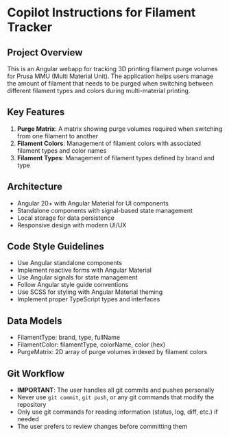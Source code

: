 # Copilot Instructions for Filament Tracker

<!-- Use this file to provide workspace-specific custom instructions to Copilot. For more details, visit https://code.visualstudio.com/docs/copilot/copilot-customization#_use-a-githubcopilotinstructionsmd-file -->

## Project Overview
This is an Angular webapp for tracking 3D printing filament purge volumes for Prusa MMU (Multi Material Unit). The application helps users manage the amount of filament that needs to be purged when switching between different filament types and colors during multi-material printing.

## Key Features
1. **Purge Matrix**: A matrix showing purge volumes required when switching from one filament to another
2. **Filament Colors**: Management of filament colors with associated filament types and color names
3. **Filament Types**: Management of filament types defined by brand and type

## Architecture
- Angular 20+ with Angular Material for UI components
- Standalone components with signal-based state management
- Local storage for data persistence
- Responsive design with modern UI/UX

## Code Style Guidelines
- Use Angular standalone components
- Implement reactive forms with Angular Material
- Use Angular signals for state management
- Follow Angular style guide conventions
- Use SCSS for styling with Angular Material theming
- Implement proper TypeScript types and interfaces

## Data Models
- FilamentType: brand, type, fullName
- FilamentColor: filamentType, colorName, color (hex)
- PurgeMatrix: 2D array of purge volumes indexed by filament colors

## Git Workflow
- **IMPORTANT**: The user handles all git commits and pushes personally
- Never use `git commit`, `git push`, or any git commands that modify the repository
- Only use git commands for reading information (status, log, diff, etc.) if needed
- The user prefers to review changes before committing them
